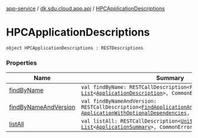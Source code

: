 [app-service](../../index.md) / [dk.sdu.cloud.app.api](../index.md) / [HPCApplicationDescriptions](./index.md)

# HPCApplicationDescriptions

`object HPCApplicationDescriptions : RESTDescriptions`

### Properties

| Name | Summary |
|---|---|
| [findByName](find-by-name.md) | `val findByName: RESTCallDescription<FindByName, `[`List`](https://kotlinlang.org/api/latest/jvm/stdlib/kotlin.collections/-list/index.html)`<`[`ApplicationDescription`](../-application-description/index.md)`>, CommonErrorMessage>` |
| [findByNameAndVersion](find-by-name-and-version.md) | `val findByNameAndVersion: RESTCallDescription<`[`FindApplicationAndOptionalDependencies`](../-find-application-and-optional-dependencies/index.md)`, `[`ApplicationWithOptionalDependencies`](../-application-with-optional-dependencies/index.md)`, CommonErrorMessage>` |
| [listAll](list-all.md) | `val listAll: RESTCallDescription<`[`Unit`](https://kotlinlang.org/api/latest/jvm/stdlib/kotlin/-unit/index.html)`, `[`List`](https://kotlinlang.org/api/latest/jvm/stdlib/kotlin.collections/-list/index.html)`<`[`ApplicationSummary`](../-application-summary/index.md)`>, CommonErrorMessage>` |
